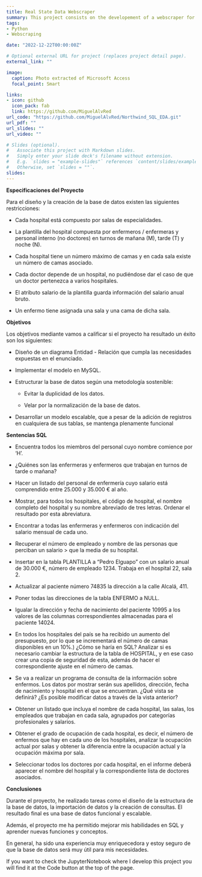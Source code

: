 ```yaml
---
title: Real State Data Webscraper
summary: This project consists on the developement of a webscraper for the data inside the "EnAlquiler" website
tags:
- Python
- Webscraping

date: "2022-12-22T00:00:00Z"

# Optional external URL for project (replaces project detail page).
external_link: ""

image:
  caption: Photo extracted of Microsoft Access
  focal_point: Smart

links:
- icon: github
  icon_pack: fab
  link: https://github.com/MiguelAlvRed
url_code: "https://github.com/MiguelAlvRed/Northwind_SQL_EDA.git"
url_pdf: ""
url_slides: ""
url_video: ""

# Slides (optional).
#   Associate this project with Markdown slides.
#   Simply enter your slide deck's filename without extension.
#   E.g. `slides = "example-slides"` references `content/slides/example-slides.md`.
#   Otherwise, set `slides = ""`.
slides: 
---
```

**Especificaciones del Proyecto**


Para el diseño y la creación de la base de datos existen las siguientes restricciones:

* Cada hospital está compuesto por salas de especialidades.

* La plantilla del hospital compuesta por enfermeros / enfermeras y personal interno (no doctores) en turnos de mañana (M), tarde (T) y noche (N).

* Cada hospital tiene un número máximo de camas y en cada sala existe un número de camas asociado.

* Cada doctor depende de un hospital, no pudiéndose dar el caso de que un doctor pertenezca a varios
    hospitales.

* El atributo salario de la plantilla guarda información del salario anual bruto.

* Un enfermo tiene asignada una sala y una cama de dicha sala. 


**Objetivos**


Los objetivos mediante vamos a calificar si el proyecto ha resultado un éxito son los siguientes:

* Diseño de un diagrama Entidad - Relación que cumpla las necesidades expuestas en el enunciado.

* Implementar el modelo en MySQL.

* Estructurar la base de datos según una metodología sostenible:

    * Evitar la duplicidad de los datos.
    
    * Velar por la normalización de la base de datos.
    
* Desarrollar un modelo escalable, que a pesar de la adición de registros en cualquiera de sus tablas, se mantenga plenamente funcional


**Sentencias SQL**


* Encuentra todos los miembros del personal cuyo nombre comience por ‘H’.

* ¿Quiénes son las enfermeras y enfermeros que trabajan en turnos de tarde o mañana?

* Hacer un listado del personal de enfermería cuyo salario está comprendido entre 25.000 y 35.000 € al año.

* Mostrar, para todos los hospitales, el código de hospital, el nombre completo del hospital y su nombre abreviado de tres letras. Ordenar el resultado por esta abreviatura.

* Encontrar a todas las enfermeras y enfermeros con indicación del salario mensual de cada uno.

* Recuperar el número de empleado y nombre de las personas que perciban un salario > que la media de su hospital.

* Insertar en la tabla PLANTILLA a “Pedro Elguapo” con un salario anual de 30.000 €, número de empleado 1234. Trabaja en el hospital 22, sala 2.

* Actualizar al paciente número 74835 la dirección a la calle Alcalá, 411.

* Poner todas las direcciones de la tabla ENFERMO a NULL.

* Igualar la dirección y fecha de nacimiento del paciente 10995 a los valores de las columnas correspondientes almacenadas para el paciente 14024.

* En todos los hospitales del país se ha recibido un aumento del presupuesto, por lo que se incrementará el número de camas disponibles en un 10%.) ¿Cómo se haría en SQL? Analizar si es necesario cambiar la estructura de la tabla de HOSPITAL, y en ese caso crear una copia de seguridad de esta, además de hacer el correspondiente ajuste en el número de camas.

* Se va a realizar un programa de consulta de la información sobre enfermos. Los datos por mostrar serán sus apellidos, dirección, fecha de nacimiento y hospital en el que se encuentran. ¿Qué vista se definirá? ¿Es posible modificar datos a través de la vista anterior? 

* Obtener un listado que incluya el nombre de cada hospital, las salas, los empleados que trabajan en cada sala, agrupados por categorías profesionales y salarios.

* Obtener el grado de ocupación de cada hospital, es decir, el número de enfermos que hay en cada uno de los hospitales, analizar la ocupación actual por salas y obtener la diferencia entre la ocupación actual y la ocupación máxima por sala.

* Seleccionar todos los doctores por cada hospital, en el informe deberá aparecer el nombre del hospital y la correspondiente lista de doctores asociados.


**Conclusiones**


Durante el proyecto, he realizado tareas como el diseño de la estructura de la base de datos, la importación de datos y la creación de consultas. El resultado final es una base de datos funcional y escalable.

Además, el proyecto me ha permitido mejorar mis habilidades en SQL y aprender nuevas funciones y conceptos.

En general, ha sido una experiencia muy enriquecedora y estoy seguro de que la base de datos será muy útil para mis necesidades.

If you want to check the JupyterNotebook where I develop this project you will find it at the Code button at the top of the page.
